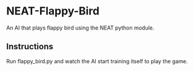 # NEAT-Flappy-Bird

An AI that plays flappy bird using the NEAT python module.

## Instructions

Run flappy_bird.py and watch the AI start training itself to play the game.
